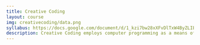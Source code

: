 ```yaml
---
title: Creative Coding
layout: course
img: creativecoding/data.png
syllabus: https://docs.google.com/document/d/1_kzi7bw28xXFvDlTxW4ByZLIE32cYJPhxdBZyvlQjzM/edit?usp=sharing
description: Creative Coding employs computer programming as a means of creative expression. “Algorithmic” and generative art, interactive web apps, data visualizations, and virtual reality are just a few examples of the creative potential of code explored through projects.
---
```

